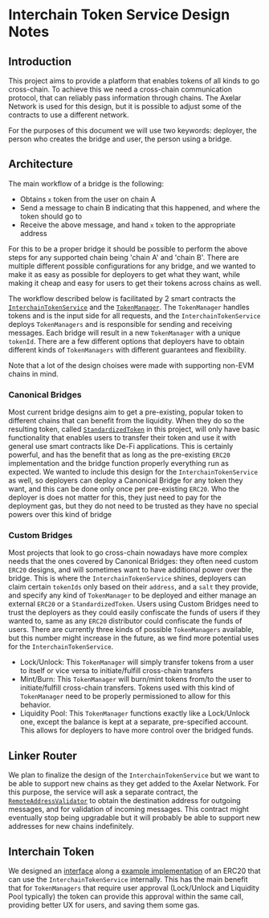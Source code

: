 # Interchain Token Service Design Notes

## Introduction

This project aims to provide a platform that enables tokens of all kinds to go cross-chain. To achieve this we need a cross-chain communication protocol, that can reliably pass information through chains. The Axelar Network is used for this design, but it is possible to adjust some of the contracts to use a different network.

For the purposes of this document we will use two keywords: deployer, the person who creates the bridge and user, the person using a bridge.

## Architecture

The main workflow of a bridge is the following:
- Obtains `x` token from the user on chain A
- Send a message to chain B indicating that this happened, and where the token should go to
- Receive the above message, and hand `x` token to the appropriate address

For this to be a proper bridge it should be possible to perform the above steps for any supported chain being 'chain A' and 'chain B'. There are multiple different possible configurations for any bridge, and we wanted to make it as easy as possible for deployers to get what they want, while making it cheap and easy for users to get their tokens across chains as well.

The workflow described below is facilitated by 2 smart contracts the [`InterchainTokenService`](./contracts/interchainTokenService/InterchainTokenService.sol) and the [`TokenManager`](./contracts/tokenManager/TokenManager.sol). The `TokenManager` handles tokens and is the input side for all requests, and the `InterchainTokenService` deploys `TokenManagers` and is responsible for sending and receiving messages. Each bridge will result in a new `TokenManager` with a unique `tokenId`. There are a few different options that deployers have to obtain different kinds of `TokenManagers` with different guarantees and flexibility.

Note that a lot of the design choises were made with supporting non-EVM chains in mind.

### Canonical Bridges

Most current bridge designs aim to get a pre-existing, popular token to different chains that can benefit from the liquidity. When they do so the resulting token, called [`StandardizedToken`](./contracts/utils/StandardizedToken.sol) in this project, will only have basic functionality that enables users to transfer their token and use it with general use smart contracts like De-Fi applications. This is certainly powerful, and has the benefit that as long as the pre-existing `ERC20` implementation and the bridge function properly everything run as expected. We wanted to include this design for the `InterchainTokenService` as well, so deployers can deploy a Canonical Bridge for any token they want, and this can be done only once per pre-existing `ERC20`. Who the deployer is does not matter for this, they just need to pay for the deployment gas, but they do not need to be trusted as they have no special powers over this kind of bridge

### Custom Bridges

Most projects that look to go cross-chain nowadays have more complex needs that the ones covered by Canonical Bridges: they often need custom `ERC20` designs, and will sometimes want to have additional power over the bridge. This is where the `InterchainTokenService` shines, deployers can claim certain `tokenIds` only based on their `address`, and a `salt` they provide, and specify any kind of `TokenManager` to be deployed and either manage an external `ERC20` or a `StandardizedToken`. Users using Custom Bridges need to trust the deployers as they could easily confiscate the funds of users if they wanted to, same as any `ERC20` distributor could confiscate the funds of users. There are currently three kinds of possible `TokenManagers` available, but this number might increase in the future, as we find more potential uses for the `InterchainTokenService`.
- Lock/Unlock: This `TokenManager` will simply transfer tokens from a user to itself or vice versa to initiate/fulfill cross-chain transfers
- Mint/Burn: This `TokenManager` will burn/mint tokens from/to the user to initiate/fulfill cross-chain transfers. Tokens used with this kind of `TokenManager` need to be properly permissioned to allow for this behavior.
- Liquidity Pool: This `TokenManager` functions exactly like a Lock/Unlock one, except the balance is kept at a separate, pre-specified account. This allows for deployers to have more control over the bridged funds.

## Linker Router

We plan to finalize the design of the `InterchainTokenService` but we want to be able to support new chains as they get added to the Axelar Network. For this purpose, the service will ask a separate contract, the [`RemoteAddressValidator`](./contracts/remoteAddressValidator/RemoteAddressValidator.sol) to obtain the destination address for outgoing messages, and for validation of incoming messages. This contract might eventually stop being upgradable but it will probably be able to support new addresses for new chains indefinitely.

## Interchain Token

We designed an [interface](./contracts/interfaces/IInterchainToken.sol) along a [example implementation](./contracts/interchainToken/InterchainToken.sol) of an ERC20 that can use the `InterchainTokenService` internally. This has the main benefit that for `TokenManagers` that require user approval (Lock/Unlock and Liquidity Pool typically) the token can provide this approval within the same call, providing better UX for users, and saving them some gas.